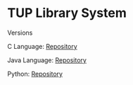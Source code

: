 # TUP Library System 

Versions

C Language: [Repository](https://github.com/pauloqt/PL--LIBRARY-SYSTEM)

Java Language: [Repository](https://github.com/ms-hollow/PL-LIBRARY-SYSTEM-JAVA)

Python: [Repository](https://github.com/ms-hollow/PL-LIBRARY-SYSTEM-PYTHON)
